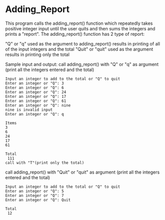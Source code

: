 # Adding_Report

This program calls the adding_report() function which repeatedly takes positive integer input until the user quits and then sums the integers and prints a "report".
The adding_report() function has 2 type of report:

"Q" or "q" used as the argument to adding_report() results in printing of all of the input integers and the total
"Quit" or "quit" used as the argument results in printing only the total

Sample input and output:
call adding_report() with "Q" or "q"  as argument (print all the integers entered and the total)
```
Input an integer to add to the total or "Q" to quit
Enter an integer or "Q": 3
Enter an integer or "Q": 6
Enter an integer or "Q": 24
Enter an integer or "Q": 17
Enter an integer or "Q": 61
Enter an integer or "Q": nine
nine is invalid input
Enter an integer or "Q": q

Items
3
6
24
17
61

Total
 111
call with "T"(print only the total)
```
call adding_report() with "Quit" or "quit" as argument (print all the integers entered and the total)
```
Input an integer to add to the total or "Q" to quit
Enter an integer or "Q": 5
Enter an integer or "Q": 7
Enter an integer or "Q": Quit

Total
 12
 ```
